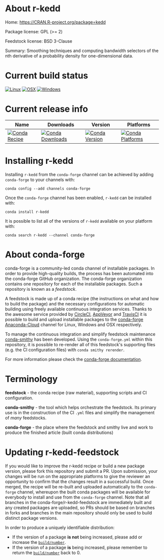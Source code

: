 About r-kedd
============

Home: https://CRAN.R-project.org/package=kedd

Package license: GPL (>= 2)

Feedstock license: BSD 3-Clause

Summary: Smoothing techniques and computing bandwidth selectors of the nth derivative of a probability density for one-dimensional data.



Current build status
====================

[![Linux](https://img.shields.io/circleci/project/github/conda-forge/r-kedd-feedstock/master.svg?label=Linux)](https://circleci.com/gh/conda-forge/r-kedd-feedstock)
[![OSX](https://img.shields.io/travis/conda-forge/r-kedd-feedstock/master.svg?label=macOS)](https://travis-ci.org/conda-forge/r-kedd-feedstock)
[![Windows](https://img.shields.io/appveyor/ci/conda-forge/r-kedd-feedstock/master.svg?label=Windows)](https://ci.appveyor.com/project/conda-forge/r-kedd-feedstock/branch/master)

Current release info
====================

| Name | Downloads | Version | Platforms |
| --- | --- | --- | --- |
| [![Conda Recipe](https://img.shields.io/badge/recipe-r--kedd-green.svg)](https://anaconda.org/conda-forge/r-kedd) | [![Conda Downloads](https://img.shields.io/conda/dn/conda-forge/r-kedd.svg)](https://anaconda.org/conda-forge/r-kedd) | [![Conda Version](https://img.shields.io/conda/vn/conda-forge/r-kedd.svg)](https://anaconda.org/conda-forge/r-kedd) | [![Conda Platforms](https://img.shields.io/conda/pn/conda-forge/r-kedd.svg)](https://anaconda.org/conda-forge/r-kedd) |

Installing r-kedd
=================

Installing `r-kedd` from the `conda-forge` channel can be achieved by adding `conda-forge` to your channels with:

```
conda config --add channels conda-forge
```

Once the `conda-forge` channel has been enabled, `r-kedd` can be installed with:

```
conda install r-kedd
```

It is possible to list all of the versions of `r-kedd` available on your platform with:

```
conda search r-kedd --channel conda-forge
```


About conda-forge
=================

conda-forge is a community-led conda channel of installable packages.
In order to provide high-quality builds, the process has been automated into the
conda-forge GitHub organization. The conda-forge organization contains one repository
for each of the installable packages. Such a repository is known as a *feedstock*.

A feedstock is made up of a conda recipe (the instructions on what and how to build
the package) and the necessary configurations for automatic building using freely
available continuous integration services. Thanks to the awesome service provided by
[CircleCI](https://circleci.com/), [AppVeyor](http://www.appveyor.com/)
and [TravisCI](https://travis-ci.org/) it is possible to build and upload installable
packages to the [conda-forge](https://anaconda.org/conda-forge)
[Anaconda-Cloud](http://docs.anaconda.org/) channel for Linux, Windows and OSX respectively.

To manage the continuous integration and simplify feedstock maintenance
[conda-smithy](http://github.com/conda-forge/conda-smithy) has been developed.
Using the ``conda-forge.yml`` within this repository, it is possible to re-render all of
this feedstock's supporting files (e.g. the CI configuration files) with ``conda smithy rerender``.

For more information please check the [conda-forge documentation](https://conda-forge.org/docs/).

Terminology
===========

**feedstock** - the conda recipe (raw material), supporting scripts and CI configuration.

**conda-smithy** - the tool which helps orchestrate the feedstock.
                   Its primary use is in the construction of the CI ``.yml`` files
                   and simplify the management of *many* feedstocks.

**conda-forge** - the place where the feedstock and smithy live and work to
                  produce the finished article (built conda distributions)


Updating r-kedd-feedstock
=========================

If you would like to improve the r-kedd recipe or build a new
package version, please fork this repository and submit a PR. Upon submission,
your changes will be run on the appropriate platforms to give the reviewer an
opportunity to confirm that the changes result in a successful build. Once
merged, the recipe will be re-built and uploaded automatically to the
`conda-forge` channel, whereupon the built conda packages will be available for
everybody to install and use from the `conda-forge` channel.
Note that all branches in the conda-forge/r-kedd-feedstock are
immediately built and any created packages are uploaded, so PRs should be based
on branches in forks and branches in the main repository should only be used to
build distinct package versions.

In order to produce a uniquely identifiable distribution:
 * If the version of a package **is not** being increased, please add or increase
   the [``build/number``](http://conda.pydata.org/docs/building/meta-yaml.html#build-number-and-string).
 * If the version of a package **is** being increased, please remember to return
   the [``build/number``](http://conda.pydata.org/docs/building/meta-yaml.html#build-number-and-string)
   back to 0.